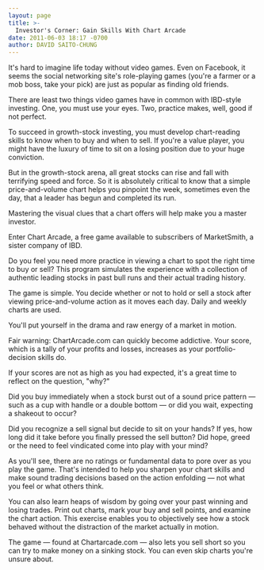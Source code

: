```yaml
---
layout: page
title: >-
  Investor's Corner: Gain Skills With Chart Arcade
date: 2011-06-03 18:17 -0700
author: DAVID SAITO-CHUNG
---
```





It's hard to imagine life today without video games. Even on Facebook, it seems the social networking site's role-playing games (you're a farmer or a mob boss, take your pick) are just as popular as finding old friends.

  

There are least two things video games have in common with IBD-style investing. One, you must use your eyes. Two, practice makes, well, good if not perfect.

  

To succeed in growth-stock investing, you must develop chart-reading skills to know when to buy and when to sell. If you're a value player, you might have the luxury of time to sit on a losing position due to your huge conviction.

  

But in the growth-stock arena, all great stocks can rise and fall with terrifying speed and force. So it is absolutely critical to know that a simple price-and-volume chart helps you pinpoint the week, sometimes even the day, that a leader has begun and completed its run.

  

Mastering the visual clues that a chart offers will help make you a master investor.

  

Enter Chart Arcade, a free game available to subscribers of MarketSmith, a sister company of IBD.

  

Do you feel you need more practice in viewing a chart to spot the right time to buy or sell? This program simulates the experience with a collection of authentic leading stocks in past bull runs and their actual trading history.

  

The game is simple. You decide whether or not to hold or sell a stock after viewing price-and-volume action as it moves each day. Daily and weekly charts are used.

  

You'll put yourself in the drama and raw energy of a market in motion.

  

Fair warning: ChartArcade.com can quickly become addictive. Your score, which is a tally of your profits and losses, increases as your portfolio-decision skills do.

  

If your scores are not as high as you had expected, it's a great time to reflect on the question, "why?"

  

Did you buy immediately when a stock burst out of a sound price pattern — such as a cup with handle or a double bottom — or did you wait, expecting a shakeout to occur?

  

Did you recognize a sell signal but decide to sit on your hands? If yes, how long did it take before you finally pressed the sell button? Did hope, greed or the need to feel vindicated come into play with your mind?

  

As you'll see, there are no ratings or fundamental data to pore over as you play the game. That's intended to help you sharpen your chart skills and make sound trading decisions based on the action enfolding — not what you feel or what others think.

  

You can also learn heaps of wisdom by going over your past winning and losing trades. Print out charts, mark your buy and sell points, and examine the chart action. This exercise enables you to objectively see how a stock behaved without the distraction of the market actually in motion.

  

The game — found at Chartarcade.com — also lets you sell short so you can try to make money on a sinking stock. You can even skip charts you're unsure about.




